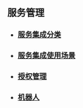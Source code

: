 ## 服务管理

* ### [服务集成分类](/guan-li-yuan-shou-ce/fu-wu-guan-li/fu-wu-ji-cheng-fen-lei.md)
* ### [服务集成使用场景](/guan-li-yuan-shou-ce/fu-wu-guan-li/fu-wu-ji-cheng-shi-yong-chang-jing.md)
* ### [授权管理](/guan-li-yuan-shou-ce/fu-wu-guan-li/shou-quan-guan-li.md)
* ### [机器人](/guan-li-yuan-shou-ce/fu-wu-guan-li/ji-qi-ren.md)



